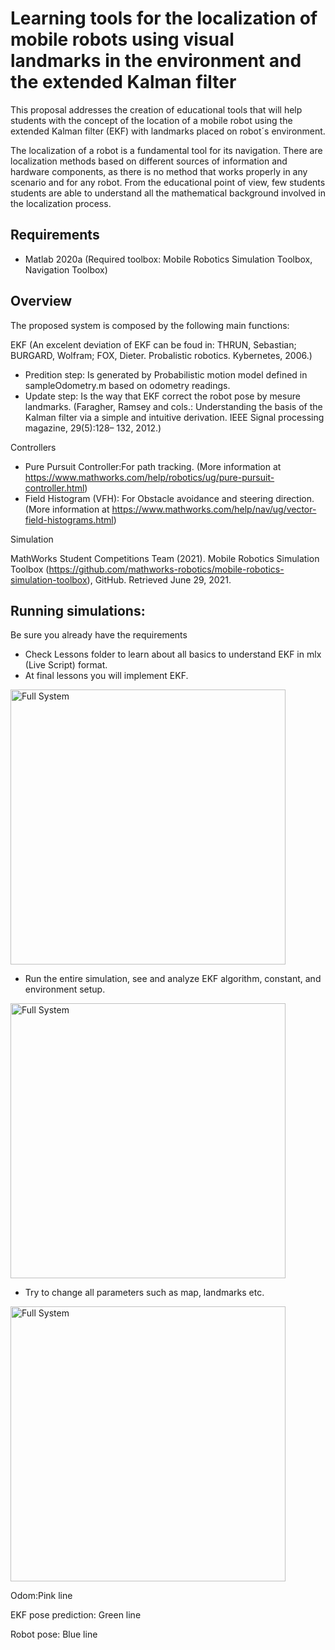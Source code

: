 # Learning tools for the localization of mobile robots using visual landmarks in the environment and the extended Kalman filter

This proposal addresses the creation of educational tools that will help students with the concept of the location of a mobile robot using the extended Kalman filter (EKF) with landmarks placed on robot´s environment.


The localization of a robot is a fundamental tool for its navigation. There are localization methods based on different sources of information and hardware components, as there is no method that works properly in any scenario and for any robot. From the educational point of view, few students students are able to understand all the mathematical background involved in the localization process.



## Requirements
* Matlab 2020a (Required toolbox: Mobile Robotics Simulation Toolbox, Navigation Toolbox)

## Overview 

The proposed system is composed by the following main functions:

EKF (An excelent deviation of EKF can be foud in: THRUN, Sebastian; BURGARD, Wolfram; FOX, Dieter. Probalistic robotics. Kybernetes, 2006.)
* Predition step: Is generated by Probabilistic motion model defined in sampleOdometry.m  based on odometry readings.
* Update step: Is the way that EKF correct the robot pose by mesure landmarks.  (Faragher, Ramsey and cols.: Understanding the basis of the Kalman filter via a
simple and intuitive derivation. IEEE Signal processing magazine, 29(5):128–
132, 2012.)

Controllers

* Pure Pursuit Controller:For path tracking. (More information at https://www.mathworks.com/help/robotics/ug/pure-pursuit-controller.html)
* Field Histogram (VFH): For Obstacle avoidance and steering direction. (More information at https://www.mathworks.com/help/nav/ug/vector-field-histograms.html)

Simulation

MathWorks Student Competitions Team (2021). Mobile Robotics Simulation Toolbox (https://github.com/mathworks-robotics/mobile-robotics-simulation-toolbox), GitHub. Retrieved June 29, 2021.



## Running simulations:

Be sure you already have the requirements

* Check Lessons folder to learn about all basics to understand  EKF in mlx (Live Script) format.
* At final lessons you will implement EKF.

<img src="https://raw.githubusercontent.com/dieg4231/MRS_EKF_MatLab/main/img/EKF_gui.png" alt="Full System" width="440"/>

* Run the entire simulation, see and analyze EKF algorithm, constant, and environment setup.

<img src="https://raw.githubusercontent.com/dieg4231/MRS_EKF_MatLab/main/img/EKF_execution.PNG" alt="Full System" width="440"/>

* Try to change  all  parameters such as map, landmarks etc.
 
<img src="https://raw.githubusercontent.com/dieg4231/MRS_EKF_MatLab/main/img/EKF_office.PNG" alt="Full System" width="440"/>

Odom:Pink line

EKF pose prediction: Green line

Robot pose: Blue line

